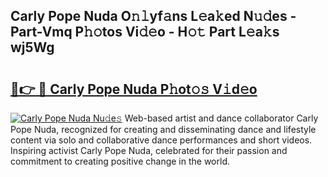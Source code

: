 ## Carly Pope Nuda O𝚗𝚕yf𝚊ns L𝚎a𝚔ed N𝚞𝚍es - Part-Vmq P𝚑𝚘tos Vi𝚍𝚎o - H𝚘𝚝 Part L𝚎a𝚔s wj5Wg

# <h2><a href="http://kf9a9l.oniu.top/?m=Carly+Pope+Nuda">🔗👉 🔴 Carly Pope Nuda P𝚑ot𝚘𝚜 V𝚒d𝚎o</a></h2>

[![Carly Pope Nuda Nu𝚍e𝚜](https://i.imgur.com/0qMVB7G.gif)](http://kf9a9l.oniu.top/?m=Carly+Pope+Nuda)
Web-based artist and dance collaborator Carly Pope Nuda, recognized for creating and disseminating dance and lifestyle content via solo and collaborative dance performances and short videos. Inspiring activist Carly Pope Nuda, celebrated for their passion and commitment to creating positive change in the world.  
